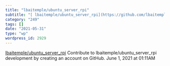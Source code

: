 ```yaml
---
title: "lbaitemple/ubuntu_server_rpi"
subtitle: "[ lbaitemple/ubuntu_server_rpi](https://github.com/lbaitemple/ubuntu_server_rpi#step-8-gpio-run-as-n..."
category: "249"
tags: []
date: "2021-05-31"
type: "wp"
wordpress_id: 2929
---
```

[ lbaitemple/ubuntu_server_rpi](https://github.com/lbaitemple/ubuntu_server_rpi#step-8-gpio-run-as-non-root-devmem-no-access)
 Contribute to lbaitemple/ubuntu_server_rpi development by creating an account on GitHub.
June 1, 2021 at 01:11AM
